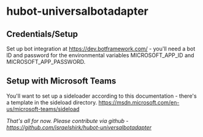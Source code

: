 # hubot-universalbotadapter

## Credentials/Setup

Set up bot integration at https://dev.botframework.com/ - you'll need a bot ID and password for the environmental variables MICROSOFT_APP_ID and MICROSOFT_APP_PASSWORD.

## Setup with Microsoft Teams

You'll want to set up a sideloader according to this documentation - there's a template in the sideload directory.
https://msdn.microsoft.com/en-us/microsoft-teams/sideload


_That's all for now.  Please contribute via github - https://github.com/israelshirk/hubot-universalbotadapter_